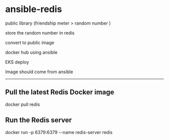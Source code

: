 # ansible-redis

public library (friendship meter > random number )

store the random number in redis

convert to public image

docker hub using ansible

EKS deploy

Image should come from ansible

_______________________________________________

## Pull the latest Redis Docker image
docker pull redis

## Run the Redis server 

docker run -p 6379:6379 --name redis-server redis
